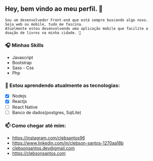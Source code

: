 ## Hey, bem vindo ao meu perfil.  👋

```
Sou um desenvolvedor Front-end que está sempre buscando algo novo. Seja web ou mobile, tudo me fascina. 
Atualmente estou desenvolvendo uma aplicação mobile que facilite a doação de livros na minha cidade. 📘

```
### 🎧 Minhas Skills
- Javascript
- Bootstrap 
- Sass - Css
- Php
<!-- ### 🎬 Estou trabalhando atualmente como Auxliar admministrativo Junior --> 
###  💾 Estou aprendendo atualmente as tecnologias:
-  [x] Nodejs
-  [x] Reactjs
-  [ ] React Native
-  [ ] Banco de dados(postgres, SqlLite)

### 📫 Como chegar até mim:
- https://instagram.com/clebsantos96
- https://www.linkedin.com/in/clebson-santos-1270aa18b
- clebsonsantos.dev@gmail.com
- https://clebsonsantos.com






